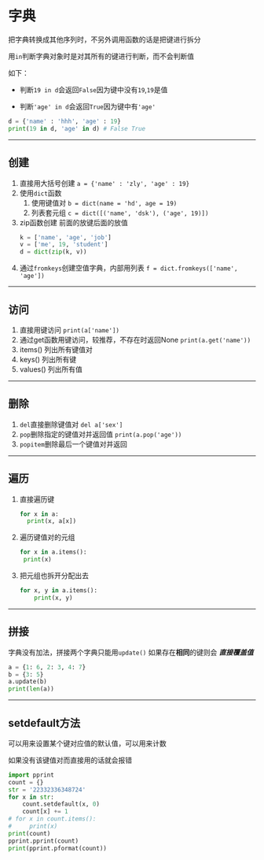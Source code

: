 # 字典

把字典转换成其他序列时，不另外调用函数的话是把键进行拆分

用`in`判断字典对象时是对其所有的键进行判断，而不会判断值

如下：

- 判断`19 in d`会返回`False`因为键中没有`19`,`19`是值

- 判断`'age' in d`会返回`True`因为键中有`'age'`

```python
d = {'name' : 'hhh', 'age' : 19}
print(19 in d, 'age' in d) # False True
```

---
## 创建
1. 直接用大括号创建
   `a = {'name' : 'zly', 'age' : 19}`
2. 使用`dict`函数
   1. 使用键值对
        `b = dict(name = 'hd', age = 19)`
    2. 列表套元组
        `c = dict([('name', 'dsk'), ('age', 19)])`
3. zip函数创建
    前面的放键后面的放值
    ```python
    k = ['name', 'age', 'job']
    v = ['me', 19, 'student']
    d = dict(zip(k, v))
    ```
4. 通过`fromkeys`创建空值字典，内部用列表
    `f = dict.fromkeys(['name', 'age'])`

---
## 访问
1. 直接用键访问
    `print(a['name'])`
2. 通过get函数用键访问，较推荐，不存在时返回None
   `print(a.get('name'))`
3. items()
    列出所有键值对
4. keys()
   列出所有键
5. values()
   列出所有值

---
## 删除
1. `del`直接删除键值对
   `del a['sex']`
2. `pop`删除指定的键值对并返回值
   `print(a.pop('age'))`
3. `popitem`删除最后一个键值对并返回

---
## 遍历
1. 直接遍历键
   ```python
   for x in a:
     print(x, a[x])
   ```
2. 遍历键值对的元组
    ```python
    for x in a.items():
     print(x)
    ```
3. 把元组也拆开分配出去
    ```python
    for x, y in a.items():
        print(x, y)
    ```

---
## 拼接
字典没有加法，拼接两个字典只能用`update()`
如果存在**相同**的键则会 ***直接覆盖值***
```python
a = {1: 6, 2: 3, 4: 7}
b = {3: 5}
a.update(b)
print(len(a))
```

---

## setdefault方法

可以用来设置某个键对应值的默认值，可以用来计数

如果没有该键值对而直接用的话就会报错

```python
import pprint
count = {}
str = '22332336348724'
for x in str:
    count.setdefault(x, 0)
    count[x] += 1
# for x in count.items():
#     print(x)
print(count)
pprint.pprint(count)
print(pprint.pformat(count))
```

